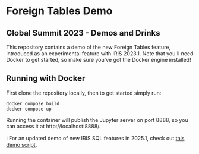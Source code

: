 # Foreign Tables Demo
## Global Summit 2023 - Demos and Drinks

This repository contains a demo of the new Foreign Tables feature, introduced as an experimental feature with IRIS 2023.1. Note that you'll need Docker to get started, so make sure you've got the Docker engine installed!

## Running with Docker

First clone the repository locally, then to get started simply run:

```
docker compose build
docker compose up
```

Running the container will publish the Jupyter server on port 8888, so you can access it at http://localhost:8888/.

:information_source: For an updated demo of new IRIS SQL features in 2025.1, check out [this demo script](2024-demo.md).
